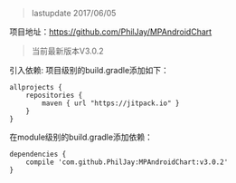 > lastupdate 2017/06/05 

项目地址：https://github.com/PhilJay/MPAndroidChart
> 当前最新版本V3.0.2

引入依赖:
项目级别的build.gradle添加如下：
```
allprojects {
    repositories {
        maven { url "https://jitpack.io" }
    }
}
```
在module级别的build.gradle添加依赖：
```
dependencies {
    compile 'com.github.PhilJay:MPAndroidChart:v3.0.2'
}
```

